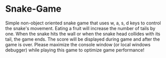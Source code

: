 # Snake-Game

Simple non-object oriented snake game that uses w, a, s, d keys to control the snake's movement. Eating a fruit will increase the number of tails by one. When the snake hits the wall or when the snake head collides with its tail, the game ends. The score will be displayed during game and after the game is over. Please maximize the console window  (or local windows debugger) while playing this game to optimize game performance!

